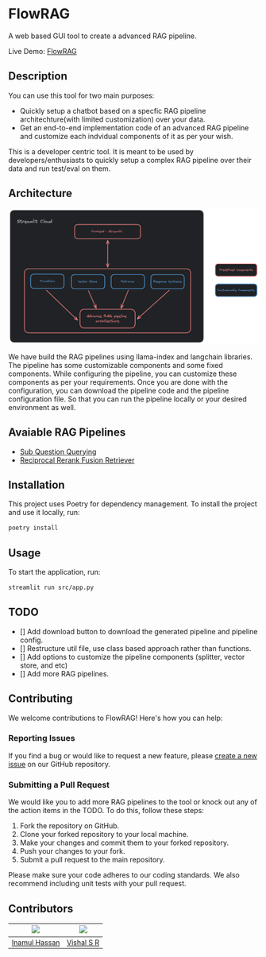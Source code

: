 # FlowRAG
A web based GUI tool to create a advanced RAG pipeline.

Live Demo: [FlowRAG](https://flowrag.streamlit.app/)

## Description
You can use this tool for two main purposes:
- Quickly setup a chatbot based on a specfic RAG pipeline architechture(with limited customization) over your data.
- Get an end-to-end implementation code of an advanced RAG pipeline and customize each indvidual components of it as per your wish.

This is a developer centric tool. It is meant to be used by developers/enthusiasts to quickly setup a complex RAG pipeline over their data and run test/eval on them.


## Architecture

![Project Architecture](storage/architecture.png)

We have build the RAG pipelines using llama-index and langchain libraries. The pipeline has some customizable components and some fixed components. While configuring the pipeline, you can customize these components as per your requirements.
Once you are done with the configuration, you can download the pipeline code and the pipeline configuration file. So that you can run the pipeline locally or your desired environment as well.

## Avaiable RAG Pipelines

- [Sub Question Querying]("https://docs.llamaindex.ai/en/stable/examples/query_engine/sub_question_query_engine.html)
- [Reciprocal Rerank Fusion Retriever](https://docs.llamaindex.ai/en/stable/examples/retrievers/reciprocal_rerank_fusion.html)

## Installation

This project uses Poetry for dependency management. To install the project and use it locally, run:

```sh
poetry install
```

## Usage
To start the application, run:
```sh
streamlit run src/app.py
```

## TODO
- [] Add download button to download the generated pipeline and pipeline config.
- [] Restructure util file, use class based approach rather than functions.
- [] Add options to customize the pipeline components (splitter, vector store, and etc)
- [] Add more RAG pipelines.

## Contributing

We welcome contributions to FlowRAG! Here's how you can help:

### Reporting Issues

If you find a bug or would like to request a new feature, please [create a new issue](https://github.com/Inamul-Hassan/FlowRAG/issues/ew) on our GitHub repository.

### Submitting a Pull Request

We would like you to add more RAG pipelines to the tool or knock out any of the action items in the TODO. To do this, follow these steps:

1. Fork the repository on GitHub.
2. Clone your forked repository to your local machine.
3. Make your changes and commit them to your forked repository.
4. Push your changes to your fork.
5. Submit a pull request to the main repository.

Please make sure your code adheres to our coding standards. We also recommend including unit tests with your pull request.


## Contributors

| <img src="https://avatars.githubusercontent.com/Inamul-Hassan" width="100px;"/><br/> | <img src="https://avatars.githubusercontent.com/vishal-sr" width="100px;"/><br/> |
| :---: | :---: |
| [Inamul Hassan](https://github.com/Inamul-Hassan)  | [Vishal S R](https://github.com/vishal-sr) |


